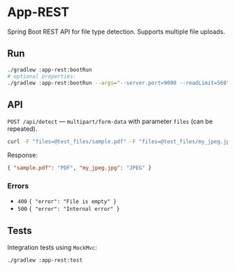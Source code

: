 # App-REST

Spring Boot REST API for file type detection. Supports multiple file uploads.

## Run
```bash
./gradlew :app-rest:bootRun
# optional properties:
./gradlew :app-rest:bootRun --args="--server.port=9090 --readLimit=560"
```

## API
`POST /api/detect` — `multipart/form-data` with parameter `files` (can be repeated).

```bash
curl -F "files=@test_files/sample.pdf" -F "files=@test_files/my_jpeg.jpg" http://localhost:8080/api/detect
```
Response:
```json
{ "sample.pdf": "PDF", "my_jpeg.jpg": "JPEG" }
```

### Errors
- `400` `{ "error": "File is empty" }`
- `500` `{ "error": "Internal error" }`

## Tests
Integration tests using `MockMvc`:
```bash
./gradlew :app-rest:test
```
